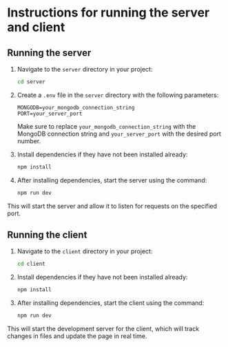 # Instructions for running the server and client

## Running the server

1. Navigate to the `server` directory in your project:
    ```bash
    cd server
    ```

2. Create a `.env` file in the `server` directory with the following parameters:
    ```
    MONGODB=your_mongodb_connection_string
    PORT=your_server_port
    ```

    Make sure to replace `your_mongodb_connection_string` with the MongoDB connection string and `your_server_port` with the desired port number.

3. Install dependencies if they have not been installed already:
    ```bash
    npm install
    ```

4. After installing dependencies, start the server using the command:
    ```bash
    npm run dev
    ```

This will start the server and allow it to listen for requests on the specified port.

## Running the client

1. Navigate to the `client` directory in your project:
    ```bash
    cd client
    ```

2. Install dependencies if they have not been installed already:
    ```bash
    npm install
    ```

3. After installing dependencies, start the client using the command:
    ```bash
    npm run dev
    ```

This will start the development server for the client, which will track changes in files and update the page in real time.
